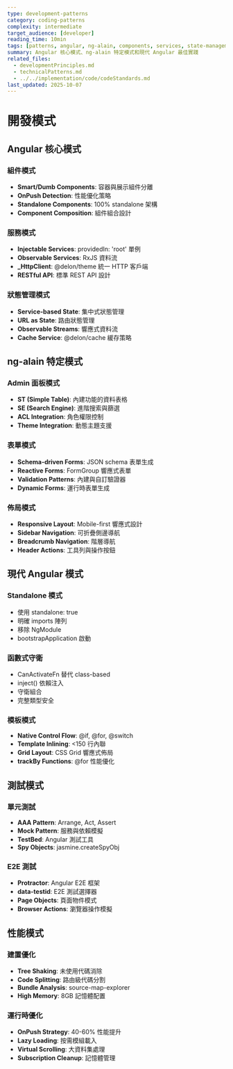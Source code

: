 ```yaml
---
type: development-patterns
category: coding-patterns
complexity: intermediate
target_audience: [developer]
reading_time: 10min
tags: [patterns, angular, ng-alain, components, services, state-management]
summary: Angular 核心模式、ng-alain 特定模式和現代 Angular 最佳實踐
related_files:
  - developmentPrinciples.md
  - technicalPatterns.md
  - ../../implementation/code/codeStandards.md
last_updated: 2025-10-07
---
```


# 開發模式

## Angular 核心模式

### 組件模式
- **Smart/Dumb Components**: 容器與展示組件分離
- **OnPush Detection**: 性能優化策略
- **Standalone Components**: 100% standalone 架構
- **Component Composition**: 組件組合設計

### 服務模式
- **Injectable Services**: providedIn: 'root' 單例
- **Observable Services**: RxJS 資料流
- **_HttpClient**: @delon/theme 統一 HTTP 客戶端
- **RESTful API**: 標準 REST API 設計

### 狀態管理模式
- **Service-based State**: 集中式狀態管理
- **URL as State**: 路由狀態管理
- **Observable Streams**: 響應式資料流
- **Cache Service**: @delon/cache 緩存策略

## ng-alain 特定模式

### Admin 面板模式
- **ST (Simple Table)**: 內建功能的資料表格
- **SE (Search Engine)**: 進階搜索與篩選
- **ACL Integration**: 角色權限控制
- **Theme Integration**: 動態主題支援

### 表單模式
- **Schema-driven Forms**: JSON schema 表單生成
- **Reactive Forms**: FormGroup 響應式表單
- **Validation Patterns**: 內建與自訂驗證器
- **Dynamic Forms**: 運行時表單生成

### 佈局模式
- **Responsive Layout**: Mobile-first 響應式設計
- **Sidebar Navigation**: 可折疊側邊導航
- **Breadcrumb Navigation**: 階層導航
- **Header Actions**: 工具列與操作按鈕

## 現代 Angular 模式

### Standalone 模式
- 使用 standalone: true
- 明確 imports 陣列
- 移除 NgModule
- bootstrapApplication 啟動

### 函數式守衛
- CanActivateFn 替代 class-based
- inject() 依賴注入
- 守衛組合
- 完整類型安全

### 模板模式
- **Native Control Flow**: @if, @for, @switch
- **Template Inlining**: <150 行內聯
- **Grid Layout**: CSS Grid 響應式佈局
- **trackBy Functions**: @for 性能優化

## 測試模式

### 單元測試
- **AAA Pattern**: Arrange, Act, Assert
- **Mock Pattern**: 服務與依賴模擬
- **TestBed**: Angular 測試工具
- **Spy Objects**: jasmine.createSpyObj

### E2E 測試
- **Protractor**: Angular E2E 框架
- **data-testid**: E2E 測試選擇器
- **Page Objects**: 頁面物件模式
- **Browser Actions**: 瀏覽器操作模擬

## 性能模式

### 建置優化
- **Tree Shaking**: 未使用代碼消除
- **Code Splitting**: 路由級代碼分割
- **Bundle Analysis**: source-map-explorer
- **High Memory**: 8GB 記憶體配置

### 運行時優化
- **OnPush Strategy**: 40-60% 性能提升
- **Lazy Loading**: 按需模組載入
- **Virtual Scrolling**: 大資料集處理
- **Subscription Cleanup**: 記憶體管理
